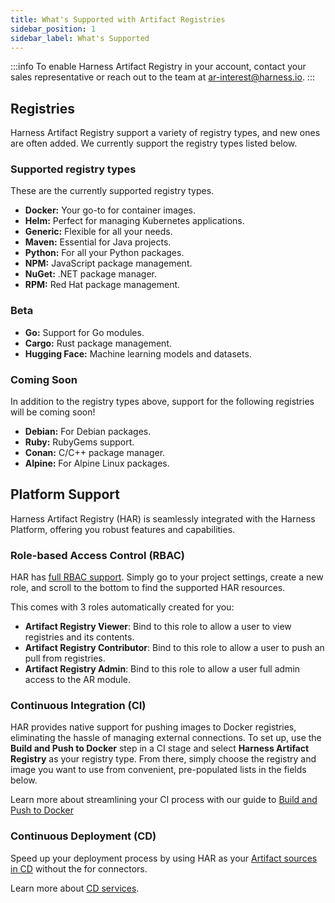 ```yaml
---
title: What's Supported with Artifact Registries
sidebar_position: 1
sidebar_label: What's Supported
---
```


:::info 
To enable Harness Artifact Registry in your account, contact your sales representative or reach out to the team at [ar-interest@harness.io](mailto:support@harness.io).
:::

## Registries
Harness Artifact Registry support a variety of registry types, and new ones are often added. We currently support the registry types listed below. 

### Supported registry types
These are the currently supported registry types. 
- **Docker:** Your go-to for container images.
- **Helm:** Perfect for managing Kubernetes applications.
- **Generic:** Flexible for all your needs.
- **Maven:** Essential for Java projects.
- **Python:** For all your Python packages.
- **NPM:** JavaScript package management.
- **NuGet:** .NET package manager.
- **RPM:** Red Hat package management.

<!-- - **Gradle:** Streamline your build automation. -->
<!-- - **SBT (Scala Build Tool):** Tailored for Scala and Java projects. -->

### Beta
- **Go:** Support for Go modules.
- **Cargo:** Rust package management.
- **Hugging Face:** Machine learning models and datasets.

### Coming Soon
In addition to the registry types above, support for the following registries will be coming soon!

- **Debian:** For Debian packages.
- **Ruby:** RubyGems support.
- **Conan:** C/C++ package manager.
- **Alpine:** For Alpine Linux packages.

## Platform Support
Harness Artifact Registry (HAR) is seamlessly integrated with the Harness Platform, offering you robust features and capabilities.

### Role-based Access Control (RBAC)
HAR has [full RBAC support](/docs/platform/role-based-access-control/rbac-in-harness). Simply go to your project settings, create a new role, and scroll to the bottom to find the supported HAR resources. 

This comes with 3 roles automatically created for you:
- **Artifact Registry Viewer**: Bind to this role to allow a user to view registries and its contents.
- **Artifact Registry Contributor**: Bind to this role to allow a user to push an pull from registries.
- **Artifact Registry Admin**: Bind to this role to allow a user full admin access to the AR module.

### Continuous Integration (CI)
HAR provides native support for pushing images to Docker registries, eliminating the hassle of managing external connections. To set up, use the **Build and Push to Docker** step in a CI stage and select **Harness Artifact Registry** as your registry type. From there, simply choose the registry and image you want to use from convenient, pre-populated lists in the fields below. 

Learn more about streamlining your CI process with our guide to [Build and Push to Docker](/docs/continuous-integration/use-ci/build-and-upload-artifacts/build-and-push/build-and-push-to-docker-registry)

### Continuous Deployment (CD)
Speed up your deployment process by using HAR as your [Artifact sources in CD](/docs/continuous-delivery/x-platform-cd-features/services/artifact-sources) without the for connectors.

Learn more about [CD services](/docs/continuous-delivery/x-platform-cd-features/services/services-overview).